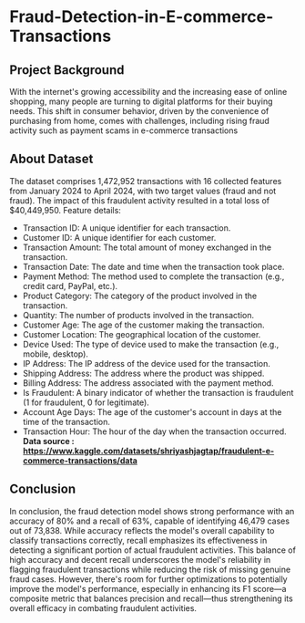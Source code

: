 # Fraud-Detection-in-E-commerce-Transactions
## Project Background
With the internet's growing accessibility and the increasing ease of online shopping, many people are turning to digital platforms for their buying needs. This shift in consumer behavior, driven by the convenience of purchasing from home, comes with challenges, including rising fraud activity such as payment scams  in e-commerce transactions

## About Dataset 
The dataset comprises 1,472,952 transactions with 16 collected features from January 2024 to April 2024, with two target values (fraud and not fraud). The impact of this fraudulent activity resulted in a total loss of $40,449,950. Feature details:
- Transaction ID: A unique identifier for each transaction.
- Customer ID: A unique identifier for each customer.
- Transaction Amount: The total amount of money exchanged in the transaction.
- Transaction Date: The date and time when the transaction took place.
- Payment Method: The method used to complete the transaction (e.g., credit card, PayPal, etc.).
- Product Category: The category of the product involved in the transaction.
- Quantity: The number of products involved in the transaction.
- Customer Age: The age of the customer making the transaction.
- Customer Location: The geographical location of the customer.
- Device Used: The type of device used to make the transaction (e.g., mobile, desktop).
- IP Address: The IP address of the device used for the transaction.
- Shipping Address: The address where the product was shipped.
- Billing Address: The address associated with the payment method.
- Is Fraudulent: A binary indicator of whether the transaction is fraudulent (1 for fraudulent, 0 for legitimate).
- Account Age Days: The age of the customer's account in days at the time of the transaction.
- Transaction Hour: The hour of the day when the transaction occurred.
**Data source : https://www.kaggle.com/datasets/shriyashjagtap/fraudulent-e-commerce-transactions/data**

## Conclusion
In conclusion, the fraud detection model shows strong performance with an accuracy of 80% and a recall of 63%, capable of identifying 46,479 cases out of 73,838. While accuracy reflects the model's overall capability to classify transactions correctly, recall emphasizes its effectiveness in detecting a significant portion of actual fraudulent activities. This balance of high accuracy and decent recall underscores the model's reliability in flagging fraudulent transactions while reducing the risk of missing genuine fraud cases. However, there's room for further optimizations to potentially improve the model's performance, especially in enhancing its F1 score—a composite metric that balances precision and recall—thus strengthening its overall efficacy in combating fraudulent activities.
